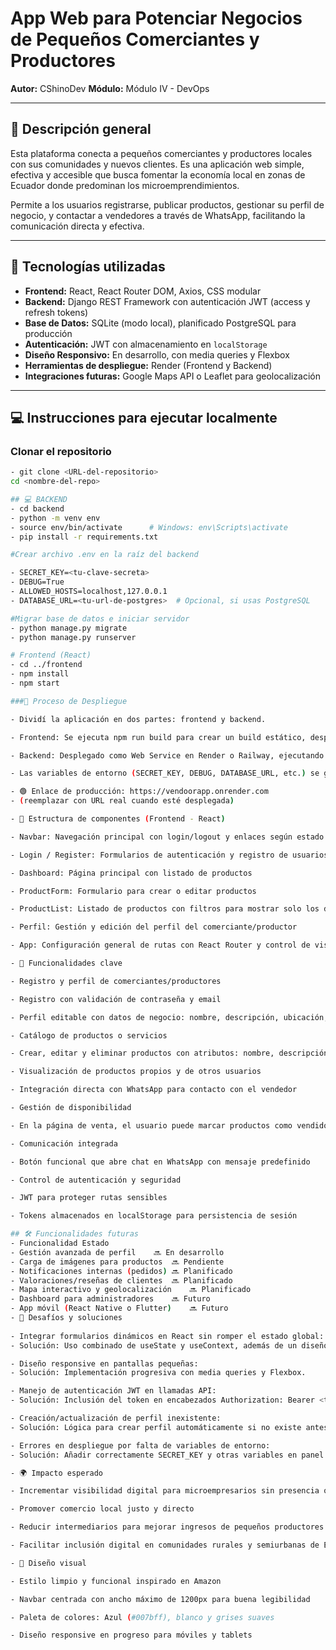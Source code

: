# App Web para Potenciar Negocios de Pequeños Comerciantes y Productores  
**Autor:** CShinoDev
**Módulo:** Módulo IV - DevOps  

---

## 📄 Descripción general

Esta plataforma conecta a pequeños comerciantes y productores locales con sus comunidades y nuevos clientes. Es una aplicación web simple, efectiva y accesible que busca fomentar la economía local en zonas de Ecuador donde predominan los microemprendimientos.

Permite a los usuarios registrarse, publicar productos, gestionar su perfil de negocio, y contactar a vendedores a través de WhatsApp, facilitando la comunicación directa y efectiva.

---

## 🧱 Tecnologías utilizadas

- **Frontend:** React, React Router DOM, Axios, CSS modular  
- **Backend:** Django REST Framework con autenticación JWT (access y refresh tokens)  
- **Base de Datos:** SQLite (modo local), planificado PostgreSQL para producción  
- **Autenticación:** JWT con almacenamiento en `localStorage`  
- **Diseño Responsivo:** En desarrollo, con media queries y Flexbox  
- **Herramientas de despliegue:** Render (Frontend y Backend)  
- **Integraciones futuras:** Google Maps API o Leaflet para geolocalización  

---

## 💻 Instrucciones para ejecutar localmente

### Clonar el repositorio

```bash
- git clone <URL-del-repositorio>
cd <nombre-del-repo>

## 💻 BACKEND
- cd backend
- python -m venv env
- source env/bin/activate      # Windows: env\Scripts\activate
- pip install -r requirements.txt

#Crear archivo .env en la raíz del backend 

- SECRET_KEY=<tu-clave-secreta>
- DEBUG=True
- ALLOWED_HOSTS=localhost,127.0.0.1
- DATABASE_URL=<tu-url-de-postgres>  # Opcional, si usas PostgreSQL

#Migrar base de datos e iniciar servidor
- python manage.py migrate
- python manage.py runserver

# Frontend (React)
- cd ../frontend
- npm install
- npm start

###🚀 Proceso de Despliegue

- Dividí la aplicación en dos partes: frontend y backend.

- Frontend: Se ejecuta npm run build para crear un build estático, desplegado en Render como Static Site (también planeado para Vercel o Netlify).

- Backend: Desplegado como Web Service en Render o Railway, ejecutando el servidor Django con Gunicorn y conectado a una base de datos PostgreSQL en la nube.

- Las variables de entorno (SECRET_KEY, DEBUG, DATABASE_URL, etc.) se gestionan desde el panel de configuración de Render.

- 🟢 Enlace de producción: https://vendoorapp.onrender.com
- (reemplazar con URL real cuando esté desplegada)

- 🧩 Estructura de componentes (Frontend - React)

- Navbar: Navegación principal con login/logout y enlaces según estado autenticación

- Login / Register: Formularios de autenticación y registro de usuarios

- Dashboard: Página principal con listado de productos

- ProductForm: Formulario para crear o editar productos

- ProductList: Listado de productos con filtros para mostrar solo los del usuario o excluirlos

- Perfil: Gestión y edición del perfil del comerciante/productor

- App: Configuración general de rutas con React Router y control de visibilidad de navbar

- 🔑 Funcionalidades clave

- Registro y perfil de comerciantes/productores

- Registro con validación de contraseña y email

- Perfil editable con datos de negocio: nombre, descripción, ubicación, horarios, contacto

- Catálogo de productos o servicios

- Crear, editar y eliminar productos con atributos: nombre, descripción, precio, cantidad, estado (disponible/vendido)

- Visualización de productos propios y de otros usuarios

- Integración directa con WhatsApp para contacto con el vendedor

- Gestión de disponibilidad

- En la página de venta, el usuario puede marcar productos como vendidos o disponibles, con cambios reflejados en tiempo real

- Comunicación integrada

- Botón funcional que abre chat en WhatsApp con mensaje predefinido

- Control de autenticación y seguridad

- JWT para proteger rutas sensibles

- Tokens almacenados en localStorage para persistencia de sesión

## 🛠️ Funcionalidades futuras
- Funcionalidad	Estado
- Gestión avanzada de perfil	🔜 En desarrollo
- Carga de imágenes para productos	🔜 Pendiente
- Notificaciones internas (pedidos)	🔜 Planificado
- Valoraciones/reseñas de clientes	🔜 Planificado
- Mapa interactivo y geolocalización	🔜 Planificado
- Dashboard para administradores	🔜 Futuro
- App móvil (React Native o Flutter)	🔜 Futuro
- 🧠 Desafíos y soluciones
 
- Integrar formularios dinámicos en React sin romper el estado global:
- Solución: Uso combinado de useState y useContext, además de un diseño modularizado por componentes.

- Diseño responsive en pantallas pequeñas:
- Solución: Implementación progresiva con media queries y Flexbox.

- Manejo de autenticación JWT en llamadas API:
- Solución: Inclusión del token en encabezados Authorization: Bearer <token> para endpoints protegidos.

- Creación/actualización de perfil inexistente:
- Solución: Lógica para crear perfil automáticamente si no existe antes de actualizar.

- Errores en despliegue por falta de variables de entorno:
- Solución: Añadir correctamente SECRET_KEY y otras variables en panel de Render.

- 🌍 Impacto esperado

- Incrementar visibilidad digital para microempresarios sin presencia online

- Promover comercio local justo y directo

- Reducir intermediarios para mejorar ingresos de pequeños productores

- Facilitar inclusión digital en comunidades rurales y semiurbanas de Ecuador

- 🎨 Diseño visual

- Estilo limpio y funcional inspirado en Amazon

- Navbar centrada con ancho máximo de 1200px para buena legibilidad

- Paleta de colores: Azul (#007bff), blanco y grises suaves

- Diseño responsive en progreso para móviles y tablets